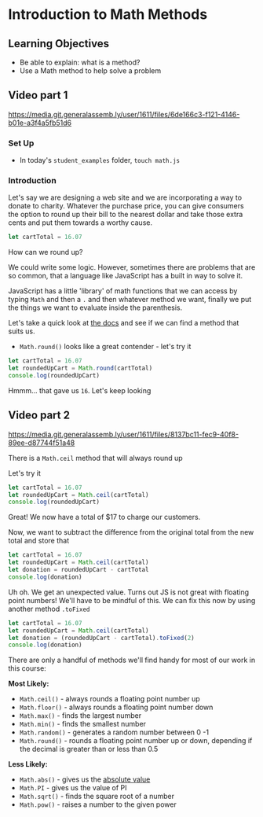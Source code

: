 # Introduction to Math Methods

## Learning Objectives
- Be able to explain: what is a method?
- Use a Math method to help solve a problem

## Video part 1

https://media.git.generalassemb.ly/user/1611/files/6de166c3-f121-4146-b01e-a3f4a5fb51d6

### Set Up

- In today's `student_examples` folder, `touch math.js`


### Introduction

Let's say we are designing a web site and we are incorporating a way to donate to charity. Whatever the purchase price, you can give consumers the option to round up their bill to the nearest dollar and take those extra cents and put them towards a worthy cause.

```js
let cartTotal = 16.07
```

How can we round up?

We could write some logic. However, sometimes there are problems that are so common, that a language like JavaScript has a built in way to solve it.

JavaScript has a little 'library' of math functions that we can access by typing `Math` and then a `.` and then whatever method we want, finally we put the things we want to evaluate inside the parenthesis.

Let's take a quick look at [the docs](https://developer.mozilla.org/en-US/docs/Web/JavaScript/Reference/Global_Objects/Math) and see if we can find a method that suits us.

- `Math.round()` looks like a great contender - let's try it

```js
let cartTotal = 16.07
let roundedUpCart = Math.round(cartTotal)
console.log(roundedUpCart)

```

Hmmm... that gave us `16`. Let's keep looking

## Video part 2

https://media.git.generalassemb.ly/user/1611/files/8137bc11-fec9-40f8-89ee-d87744f51a48

There is a `Math.ceil` method that will always round up

Let's try it

```js
let cartTotal = 16.07
let roundedUpCart = Math.ceil(cartTotal)
console.log(roundedUpCart)

```




Great! We now have a total of $17 to charge our customers.

Now, we want to subtract the difference from the original total from the new total and store that

```js
let cartTotal = 16.07
let roundedUpCart = Math.ceil(cartTotal)
let donation = roundedUpCart - cartTotal
console.log(donation)

```

Uh oh. We get an unexpected value. Turns out JS is not great with floating point numbers! We'll have to be mindful of this. We can fix this now by using another method `.toFixed`

```js
let cartTotal = 16.07
let roundedUpCart = Math.ceil(cartTotal)
let donation = (roundedUpCart - cartTotal).toFixed(2)
console.log(donation)

```


There are only a handful of methods we'll find handy for most of our work in this course:

**Most Likely:**
- `Math.ceil()` - always rounds a floating point number up
- `Math.floor()` - always rounds a floating point number down
- `Math.max()` - finds the largest number
- `Math.min()` - finds the smallest number
- `Math.random()` - generates a random number between 0 -1
- `Math.round()` - rounds a floating point number up or down, depending if the decimal is greater than or less than 0.5

**Less Likely:**
- `Math.abs()` - gives us the [absolute value](https://www.mathsisfun.com/numbers/absolute-value.html)
- `Math.PI` - gives us the value of PI
- `Math.sqrt()` - finds the square root of a number
- `Math.pow()` - raises a number to the given power
